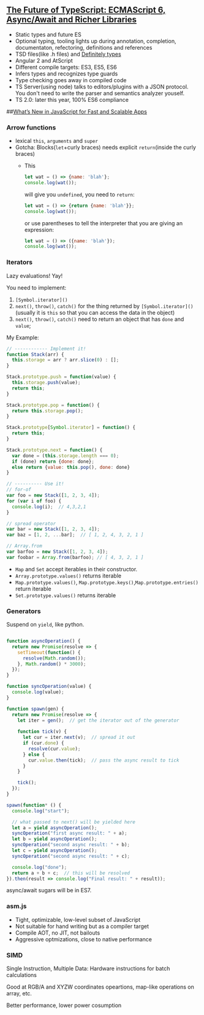 ## [The Future of TypeScript: ECMAScript 6, Async/Await and Richer Libraries](https://channel9.msdn.com/Events/Build/2015/3-644)

* Static types and future ES
* Optional typing, tooling lights up during annotation, completion, documentaton, refectoring, definitions and references
* TSD files(like .h files) and [Definitely types](https://github.com/borisyankov/DefinitelyTyped)
* Angular 2 and AtScript
* Different compile targets: ES3, ES5, ES6
* Infers types and recognizes type guards
* Type checking goes away in compiled code
* TS Server(using node) talks to editors/plugins with a JSON protocol. You don't need to write the parser and semantics analyzer youself.
* TS 2.0: later this year, 100% ES6 compliance


##[What’s New in JavaScript for Fast and Scalable Apps](https://channel9.msdn.com/Events/Build/2015/2-763)

### Arrow functions
* lexical `this`, `arguments` and `super`
* Gotcha: Blocks(`let`+curly braces) needs explicit `return`(inside the curly braces)
  * This

    ```javascript
    let wat = () => {name: 'blah'};
    console.log(wat());
    ```
    will give you `undefined`, you need to `return`:

    ```javascript
    let wat = () => {return {name: 'blah'}};
    console.log(wat());
    ```
    or use parentheses to tell the interpreter that you are giving an expression:
    ```javascript
    let wat = () => ({name: 'blah'});
    console.log(wat());
    ```

### Iterators

Lazy evaluations! Yay!

You need to implement:
1. `[Symbol.iterator]()`
2. `next()`, `throw()`, `catch()` for the thing returned by `[Symbol.iterator]()`(usually it is `this` so that you can access the data in the object)
3. `next()`, `throw()`, `catch()` need to return an object that has `done` and `value`;

My Example:

```javascript
// ------------ Implement it!
function Stack(arr) {
  this.storage = arr ? arr.slice(0) : [];
}

Stack.prototype.push = function(value) {
  this.storage.push(value);
  return this;
}

Stack.prototype.pop = function() {
  return this.storage.pop();
}

Stack.prototype[Symbol.iterator] = function() {
  return this;
}

Stack.prototype.next = function() {
  var done = (this.storage.length === 0);
  if (done) return {done: done};
  else return {value: this.pop(), done: done}
}

// ---------- Use it!
// for-of
var foo = new Stack([1, 2, 3, 4]);
for (var i of foo) {
  console.log(i);  // 4,3,2,1
}

// spread operator
var bar = new Stack([1, 2, 3, 4]);
var baz = [1, 2, ...bar];  // [ 1, 2, 4, 3, 2, 1 ]

// Array.from
var barfoo = new Stack([1, 2, 3, 4]);
var foobar = Array.from(barfoo); // [ 4, 3, 2, 1 ]
```

* `Map` and `Set` accept iterables in their constructor.
* `Array.prototype.values()` returns iterable
* `Map.prototype.values()`, `Map.prototype.keys()`,`Map.prototype.entries()`  return iterable
* `Set.prototype.values()` returns iterable

### Generators

Suspend on `yield`, like python.

```javascript

function asyncOperation() {
  return new Promise(resolve => {
    setTimeout(function() {
      resolve(Math.random());
    }, Math.random() * 3000);
  });
}

function syncOperation(value) {
  console.log(value);
}

function spawn(gen) {
  return new Promise(resolve => { 
    let iter = gen();  // get the iterator out of the generator
  
    function tick(v) {
      let cur = iter.next(v);  // spread it out
      if (cur.done) {
        resolve(cur.value);
      } else {
        cur.value.then(tick);  // pass the async result to tick
      }
    }

    tick();
  });
}

spawn(function* () {
  console.log("start");

  // what passed to next() will be yielded here
  let a = yield asyncOperation();
  syncOperation("first async result: " + a);
  let b = yield asyncOperation();
  syncOperation("second async result: " + b);
  let c = yield asyncOperation();
  syncOperation("second async result: " + c);

  console.log("done");
  return a + b + c;  // this will be resolved
}).then(result => console.log("Final result: " + result));
```

async/await sugars will be in ES7.

### asm.js

* Tight, optimizable, low-level subset of JavaScript
* Not suitable for hand writing but as a compiler target
* Compile AOT, no JIT, not bailouts
* Aggressive optmizations, close to native performance

### SIMD

Single Instruction, Multiple Data: Hardware instructions for batch calculations

Good at RGB/A and  XYZW coordinates opeartions, map-like operations on array, etc.

Better performance, lower power cosumption